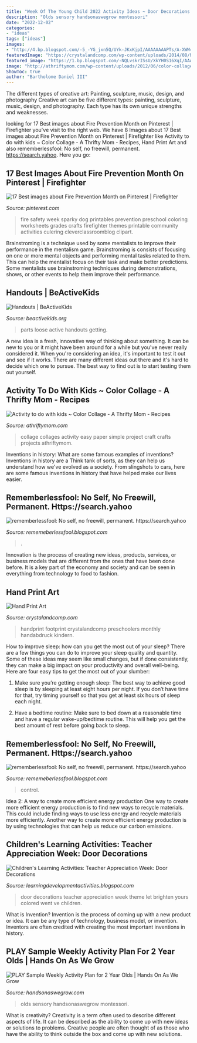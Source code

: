```yaml
---
title: "Week Of The Young Child 2022 Activity Ideas ~ Door Decorations Teacher Appreciation Week Theme Let Brighten Yours Colored Went Ve Children"
description: "Olds sensory handsonaswegrow montessori"
date: "2022-12-02"
categories:
- "ideas"
tags: ["ideas"]
images:
- "http://4.bp.blogspot.com/-5_-YG_jxn5Q/UYk-JKxKjpI/AAAAAAAAPTs/A-XWW4FszzQ/s1600/AprilMay+358.jpg"
featuredImage: "https://crystalandcomp.com/wp-content/uploads/2014/08/hand-print-art-for-kids-.jpg"
featured_image: "https://1.bp.blogspot.com/-NQLvskrISsU/XkYH0S16XqI/AAAAAAAAcsk/q5Oz1peDh-wQUgf8_i6eTFmFMNsbpLWzgCLcBGAsYHQ/s1600/Untitled436.png"
image: "http://athriftymom.com/wp-content/uploads/2012/06/color-collage-kids-art-project.jpg"
ShowToc: true
author: "Bartholome Daniel III"
---
```



The different types of creative art: Painting, sculpture, music, design, and photography
Creative art can be five different types: painting, sculpture, music, design, and photography. Each type has its own unique strengths and weaknesses.

	

		
looking for 17 Best images about Fire Prevention Month on Pinterest | Firefighter you've visit to the right web. We have 8 Images about 17 Best images about Fire Prevention Month on Pinterest | Firefighter like Activity to do with kids ~ Color Collage - A Thrifty Mom - Recipes, Hand Print Art and also rememberlessfool: No self, no freewill, permanent. https://search.yahoo. Here you go:
		
    
## 17 Best Images About Fire Prevention Month On Pinterest | Firefighter

<img loading=lazy src="https://s-media-cache-ak0.pinimg.com/736x/bb/42/b9/bb42b9848edb0bf984856b9a0cc4fd21.jpg" onerror="this.onerror=null;this.src='https://tse2.mm.bing.net/th?id=OIP.Uikud3HFlEtWRyz38y0RgwAAAA&amp;pid=15.1';" alt="17 Best images about Fire Prevention Month on Pinterest | Firefighter">

_Source: pinterest.com_

>fire safety week sparky dog printables prevention preschool coloring worksheets grades crafts firefighter themes printable community activities culering cleverclassroomblog clipart. 

	

Brainstroming is a technique used by some mentalists to improve their performance in the mentalism game. Brainstroming is consists of focusing on one or more mental objects and performing mental tasks related to them. This can help the mentalist focus on their task and make better predictions. Some mentalists use brainstroming techniques during demonstrations, shows, or other events to help them improve their performance.

    
## Handouts | BeActiveKids

<img loading=lazy src="https://www.beactivekids.org/assets/downloads/EquipmentLoose_Parts_Page_2.jpg" onerror="this.onerror=null;this.src='https://tse3.mm.bing.net/th?id=OIP.mJPqxiMFqswVRBRpuj2zZgHaJl&amp;pid=15.1';" alt="Handouts | BeActiveKids">

_Source: beactivekids.org_

>parts loose active handouts getting. 

	

A new idea is a fresh, innovative way of thinking about something. It can be new to you or it might have been around for a while but you've never really considered it. When you're considering an idea, it's important to test it out and see if it works. There are many different ideas out there and it's hard to decide which one to pursue. The best way to find out is to start testing them out yourself.

    
## Activity To Do With Kids ~ Color Collage - A Thrifty Mom - Recipes

<img loading=lazy src="http://athriftymom.com/wp-content/uploads/2012/06/color-collage-kids-art-project.jpg" onerror="this.onerror=null;this.src='https://tse2.mm.bing.net/th?id=OIP.gJT5rK4T5T7jpZq-bQndgwHaFj&amp;pid=15.1';" alt="Activity to do with kids ~ Color Collage - A Thrifty Mom - Recipes">

_Source: athriftymom.com_

>collage collages activity easy paper simple project craft crafts projects athriftymom. 

	

Inventions in history: What are some famous examples of inventions?
Inventions in history are a Think tank of sorts, as they can help us understand how we've evolved as a society. From slingshots to cars, here are some famous inventions in history that have helped make our lives easier.

    
## Rememberlessfool: No Self, No Freewill, Permanent. Https://search.yahoo

<img loading=lazy src="https://1.bp.blogspot.com/-NQLvskrISsU/XkYH0S16XqI/AAAAAAAAcsk/q5Oz1peDh-wQUgf8_i6eTFmFMNsbpLWzgCLcBGAsYHQ/s1600/Untitled436.png" onerror="this.onerror=null;this.src='https://tse4.mm.bing.net/th?id=OIP.T5hXyHZ1C5zCTG-UoKBtjQHaEK&amp;pid=15.1';" alt="rememberlessfool: No self, no freewill, permanent. https://search.yahoo">

_Source: rememeberlessfool.blogspot.com_

>. 

	

Innovation is the process of creating new ideas, products, services, or business models that are different from the ones that have been done before. It is a key part of the economy and society and can be seen in everything from technology to food to fashion.

    
## Hand Print Art

<img loading=lazy src="https://crystalandcomp.com/wp-content/uploads/2014/08/hand-print-art-for-kids-.jpg" onerror="this.onerror=null;this.src='https://tse1.mm.bing.net/th?id=OIP.XSC-1K8fWNRuwzXqCWAkuwHaKl&amp;pid=15.1';" alt="Hand Print Art">

_Source: crystalandcomp.com_

>handprint footprint crystalandcomp preschoolers monthly handabdruck kindern. 

	

How to improve sleep: how can you get the most out of your sleep?
There are a few things you can do to improve your sleep quality and quantity. Some of these ideas may seem like small changes, but if done consistently, they can make a big impact on your productivity and overall well-being. Here are four easy tips to get the most out of your slumber: 
1. Make sure you’re getting enough sleep: The best way to achieve good sleep is by sleeping at least eight hours per night. If you don’t have time for that, try timing yourself so that you get at least six hours of sleep each night. 

2. Have a bedtime routine: Make sure to bed down at a reasonable time and have a regular wake-up/bedtime routine. This will help you get the best amount of rest before going back to sleep. 


    
## Rememberlessfool: No Self, No Freewill, Permanent. Https://search.yahoo

<img loading=lazy src="https://1.bp.blogspot.com/-HAYBbK3v2ic/XkYH3d0lQRI/AAAAAAAAcs8/_KD_mbCuwWEXHLahhLO7eEQY1DWkjA7VQCLcBGAsYHQ/s1600/Untitled442.png" onerror="this.onerror=null;this.src='https://tse4.mm.bing.net/th?id=OIP.KXKWTlzs8CA09vgtM0qoUQHaEK&amp;pid=15.1';" alt="rememberlessfool: No self, no freewill, permanent. https://search.yahoo">

_Source: rememeberlessfool.blogspot.com_

>control. 

	

Idea 2: A way to create more efficient energy production
One way to create more efficient energy production is to find new ways to recycle materials. This could include finding ways to use less energy and recycle materials more efficiently. Another way to create more efficient energy production is by using technologies that can help us reduce our carbon emissions.

    
## Children&#039;s Learning Activities: Teacher Appreciation Week: Door Decorations

<img loading=lazy src="http://4.bp.blogspot.com/-5_-YG_jxn5Q/UYk-JKxKjpI/AAAAAAAAPTs/A-XWW4FszzQ/s1600/AprilMay+358.jpg" onerror="this.onerror=null;this.src='https://tse2.mm.bing.net/th?id=OIP.7DbB9WY-7w1xcekpe09KmQHaP0&amp;pid=15.1';" alt="Children&#039;s Learning Activities: Teacher Appreciation Week: Door Decorations">

_Source: learningdevelopmentactivities.blogspot.com_

>door decorations teacher appreciation week theme let brighten yours colored went ve children. 

	

What is Invention?
Invention is the process of coming up with a new product or idea. It can be any type of technology, business model, or invention. Inventors are often credited with creating the most important inventions in history.

    
## PLAY Sample Weekly Activity Plan For 2 Year Olds | Hands On As We Grow

<img loading=lazy src="https://handsonaswegrow.com/wp-content/uploads/play-week-of-activities-2-year-olds-20150411-8.jpg" onerror="this.onerror=null;this.src='https://tse4.mm.bing.net/th?id=OIP.gKoIkvN4ZNPl6HqjMp_dxwHaLH&amp;pid=15.1';" alt="PLAY Sample Weekly Activity Plan for 2 Year Olds | Hands On As We Grow">

_Source: handsonaswegrow.com_

>olds sensory handsonaswegrow montessori. 

	

What is creativity?
Creativity is a term often used to describe different aspects of life. It can be described as the ability to come up with new ideas or solutions to problems. Creative people are often thought of as those who have the ability to think outside the box and come up with new solutions.

